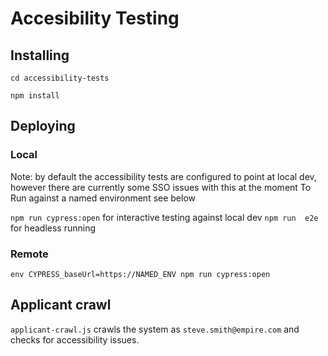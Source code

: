 
# Accesibility Testing

## Installing

`cd accessibility-tests`

`npm install`

## Deploying

### Local

Note: by default the accessibility tests are configured  to point at local dev, however there are currently some SSO issues with this at the  moment
To  Run against a named environment  see below

`npm run cypress:open`  for interactive testing against local dev
`npm run  e2e` for headless running

### Remote 


`env CYPRESS_baseUrl=https://NAMED_ENV npm run cypress:open`

## Applicant crawl

`applicant-crawl.js` crawls the system as `steve.smith@empire.com`  and checks for accessibility issues. 




